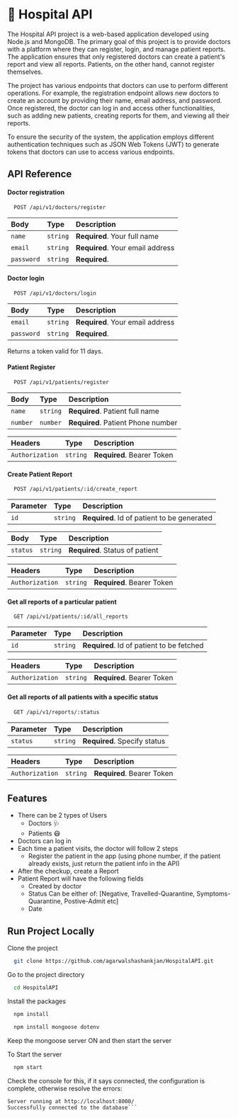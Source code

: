 # 🏥 Hospital API

The Hospital API project is a web-based application developed using Node.js and MongoDB. The primary goal of this project is to provide doctors with a platform where they can register, login, and manage patient reports. The application ensures that only registered doctors can create a patient's report and view all reports. Patients, on the other hand, cannot register themselves.

The project has various endpoints that doctors can use to perform different operations. For example, the registration endpoint allows new doctors to create an account by providing their name, email address, and password. Once registered, the doctor can log in and access other functionalities, such as adding new patients, creating reports for them, and viewing all their reports.

To ensure the security of the system, the application employs different authentication techniques such as JSON Web Tokens (JWT) to generate tokens that doctors can use to access various endpoints.

## API Reference

#### Doctor registration

```http
  POST /api/v1/doctors/register
```

| Body       | Type     | Description                      |
| :--------- | :------- | :------------------------------- |
| `name`     | `string` | **Required**. Your full name     |
| `email`    | `string` | **Required**. Your email address |
| `password` | `string` | **Required**.                    |

#### Doctor login

```http
  POST /api/v1/doctors/login
```

| Body       | Type     | Description                      |
| :--------- | :------- | :------------------------------- |
| `email`    | `string` | **Required**. Your email address |
| `password` | `string` | **Required**.                    |

Returns a token valid for 11 days.

#### Patient Register

```http
  POST /api/v1/patients/register
```

| Body     | Type     | Description                        |
| :------- | :------- | :--------------------------------- |
| `name`   | `string` | **Required**. Patient full name    |
| `number` | `number` | **Required**. Patient Phone number |

| Headers         | Type     | Description                |
| :-------------- | :------- | :------------------------- |
| `Authorization` | `string` | **Required**. Bearer Token |

#### Create Patient Report

```http
  POST /api/v1/patients/:id/create_report
```

| Parameter | Type     | Description                                 |
| :-------- | :------- | :------------------------------------------ |
| `id`      | `string` | **Required**. Id of patient to be generated |

| Body     | Type     | Description                     |
| :------- | :------- | :------------------------------ |
| `status` | `string` | **Required**. Status of patient |

| Headers         | Type     | Description                |
| :-------------- | :------- | :------------------------- |
| `Authorization` | `string` | **Required**. Bearer Token |

#### Get all reports of a particular patient

```http
  GET /api/v1/patients/:id/all_reports
```

| Parameter | Type     | Description                               |
| :-------- | :------- | :---------------------------------------- |
| `id`      | `string` | **Required**. Id of patient to be fetched |

| Headers         | Type     | Description                |
| :-------------- | :------- | :------------------------- |
| `Authorization` | `string` | **Required**. Bearer Token |

#### Get all reports of all patients with a specific status

```http
  GET /api/v1/reports/:status
```

| Parameter | Type     | Description                  |
| :-------- | :------- | :--------------------------- |
| `status`  | `string` | **Required**. Specify status |

| Headers         | Type     | Description                |
| :-------------- | :------- | :------------------------- |
| `Authorization` | `string` | **Required**. Bearer Token |

## Features

- There can be 2 types of Users
  - Doctors 🩺
  - Patients 😷
- Doctors can log in
- Each time a patient visits, the doctor will follow 2 steps
  - Register the patient in the app (using phone number, if the patient already exists, just return the patient info in the API)
- After the checkup, create a Report
- Patient Report will have the following fields
  - Created by doctor
  - Status Can be either of: [Negative, Travelled-Quarantine, Symptoms-Quarantine, Postive-Admit etc]
  - Date

## Run Project Locally

Clone the project

```bash
  git clone https://github.com/agarwalshashankjan/HospitalAPI.git
```

Go to the project directory

```bash
  cd HospitalAPI
```

Install the packages

```bash
  npm install
```

```bash
  npm install mongoose dotenv
```

Keep the mongoose server ON and then start the server

To Start the server

```bash
  npm start
```

Check the console for this, if it says connected, the configuration is complete, otherwise resolve the errors:

````mongodb://0.0.0.0/hospitalapi
Server running at http://localhost:8000/
Successfully connected to the database```
````

